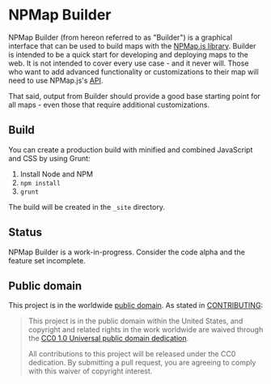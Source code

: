 # NPMap Builder

NPMap Builder (from hereon referred to as "Builder") is a graphical interface that can be used to build maps with the [NPMap.js library](https://github.com/nationalparkservice/npmap.js). Builder is intended to be a quick start for developing and deploying maps to the web. It is not intended to cover every use case - and it never will. Those who want to add advanced functionality or customizations to their map will need to use NPMap.js's [API](http://www.nps.gov/npmap/tools/npmap.js/docs/).

That said, output from Builder should provide a good base starting point for all maps - even those that require additional customizations.

## Build

You can create a production build with minified and combined JavaScript and CSS by using Grunt:

1. Install Node and NPM
2. `npm install`
3. `grunt`

The build will be created in the `_site` directory.

## Status

NPMap Builder is a work-in-progress. Consider the code alpha and the feature set incomplete.

## Public domain

This project is in the worldwide [public domain](LICENSE.md). As stated in [CONTRIBUTING](CONTRIBUTING.md):

> This project is in the public domain within the United States, and copyright and related rights in the work worldwide are waived through the [CC0 1.0 Universal public domain dedication](https://creativecommons.org/publicdomain/zero/1.0/).
>
> All contributions to this project will be released under the CC0 dedication. By submitting a pull request, you are agreeing to comply with this waiver of copyright interest.
